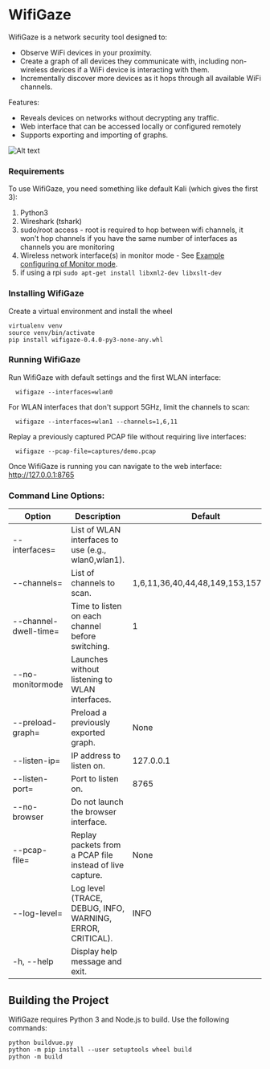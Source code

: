 # WifiGaze
WifiGaze is a network security tool designed to:
- Observe WiFi devices in your proximity.
- Create a graph of all devices they communicate with, including non-wireless devices if a WiFi device is interacting with them.
- Incrementally discover more devices as it hops through all available WiFi channels.

Features:
- Reveals devices on networks without decrypting any traffic.
- Web interface that can be accessed locally or configured remotely
- Supports exporting and importing of graphs.

![Alt text](WifiGazeScreenshot.png?raw=true "WifiGaze example network screenshot")

### Requirements
To use WifiGaze, you need something like default Kali (which gives the first 3):
1. Python3
2. Wireshark (tshark)
3. sudo/root access - root is required to hop between wifi channels, it won't hop channels if you have the same number of interfaces as channels you are monitoring
4. Wireless network interface(s) in monitor mode - See [Example configuring of Monitor mode](https://github.com/aircrack-ng/rtl8812au).
5. if using a rpi `sudo apt-get install libxml2-dev libxslt-dev`

### Installing WifiGaze

Create a virtual environment and install the wheel
```
virtualenv venv
source venv/bin/activate
pip install wifigaze-0.4.0-py3-none-any.whl
```

### Running WifiGaze

Run WifiGaze with default settings and the first WLAN interface:
```
  wifigaze --interfaces=wlan0
```

For WLAN interfaces that don't support 5GHz, limit the channels to scan:
```
  wifigaze --interfaces=wlan1 --channels=1,6,11
```

Replay a previously captured PCAP file without requiring live interfaces:
```
  wifigaze --pcap-file=captures/demo.pcap
```

Once WifiGaze is running you can navigate to the web interface: http://127.0.0.1:8765

### Command Line Options:

| Option | Description | Default |
| ------ | ----------- | ------- |
| --interfaces=<interfaces> | List of WLAN interfaces to use (e.g., wlan0,wlan1). | |
| --channels=<channels> | List of channels to scan. | 1,6,11,36,40,44,48,149,153,157,161 |
| --channel-dwell-time=<seconds> | Time to listen on each channel before switching. | 1 |
| --no-monitormode | Launches without listening to WLAN interfaces. | |
| --preload-graph=<path to json> | Preload a previously exported graph. | None |
| --listen-ip=<ip> | IP address to listen on. | 127.0.0.1 |
| --listen-port=<port> | Port to listen on. | 8765 |
| --no-browser | Do not launch the browser interface. | |
| --pcap-file=<path> | Replay packets from a PCAP file instead of live capture. | None |
| --log-level=<level> | Log level (TRACE, DEBUG, INFO, WARNING, ERROR, CRITICAL). | INFO |
| -h, --help | Display help message and exit. | |

## Building the Project

WifiGaze requires Python 3 and Node.js to build. Use the following commands: 
```
python buildvue.py
python -m pip install --user setuptools wheel build
python -m build
```



